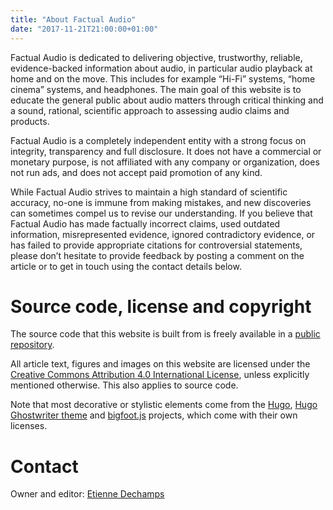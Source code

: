 ```yaml
---
title: "About Factual Audio"
date: "2017-11-21T21:00:00+01:00"
---
```


Factual Audio is dedicated to delivering objective, trustworthy, reliable, evidence-backed information about audio, in particular audio playback at home and on the move. This includes for example “Hi-Fi” systems, “home cinema” systems, and headphones. The main goal of this website is to educate the general public about audio matters through critical thinking and a sound, rational, scientific approach to assessing audio claims and products.

Factual Audio is a completely independent entity with a strong focus on integrity, transparency and full disclosure. It does not have a commercial or monetary purpose, is not affiliated with any company or organization, does not run ads, and does not accept paid promotion of any kind.

While Factual Audio strives to maintain a high standard of scientific accuracy, no-one is immune from making mistakes, and new discoveries can sometimes compel us to revise our understanding. If you believe that Factual Audio has made factually incorrect claims, used outdated information, misrepresented evidence, ignored contradictory evidence, or has failed to provide appropriate citations for controversial statements, please don’t hesitate to provide feedback by posting a comment on the article or to get in touch using the contact details below.

# Source code, license and copyright

The source code that this website is built from is freely available in a [public repository][].

All article text, figures and images on this website are licensed under the [Creative Commons Attribution 4.0 International License][cc], unless explicitly mentioned otherwise. This also applies to source code.

Note that most decorative or stylistic elements come from the [Hugo][], [Hugo Ghostwriter theme][] and [bigfoot.js][] projects, which come with their own licenses.

# Contact

Owner and editor: [Etienne Dechamps](mailto:etienne@edechamps.fr)

[bigfoot.js]: http://www.bigfootjs.com/

[cc]: https://creativecommons.org/licenses/by/4.0/

[hugo]: https://gohugo.io/

[hugo ghostwriter theme]: https://github.com/roryg/ghostwriter

[public repository]: https://github.com/factualaudio/factualaudio
